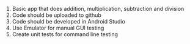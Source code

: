 1) Basic app that does addition, multiplication, subtraction and division
2) Code should be uploaded to github
3) Code should be developed in Android Studio
4) Use Emulator for manual GUI testing
5) Create unit tests for command line testing